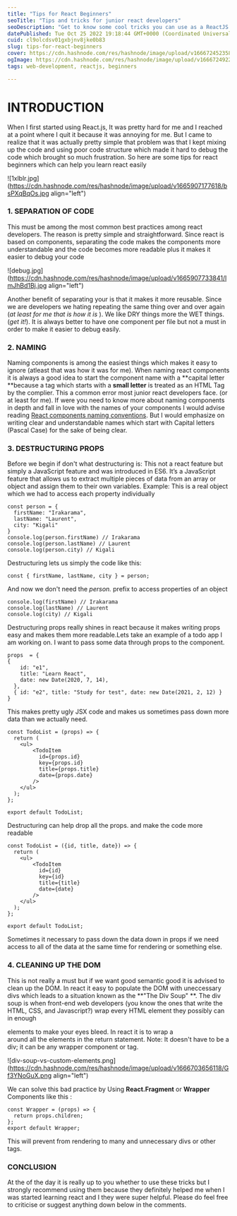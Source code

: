 ```yaml
---
title: "Tips for React Beginners"
seoTitle: "Tips and tricks for junior react developers"
seoDescription: "Get to know some cool tricks you can use as a ReactJS junior developer and write more and better readable code."
datePublished: Tue Oct 25 2022 19:18:44 GMT+0000 (Coordinated Universal Time)
cuid: cl9olcdsv01gxbjnv8jke0b83
slug: tips-for-react-beginners
cover: https://cdn.hashnode.com/res/hashnode/image/upload/v1666724523583/4mlRQDfbC.jpg
ogImage: https://cdn.hashnode.com/res/hashnode/image/upload/v1666724922296/35zAy5BVZ.jpg
tags: web-development, reactjs, beginners

---
```





# INTRODUCTION

When I first started using React.js, It was pretty hard for me and I reached at a point where I quit it because it was annoying for me. 
But I came to realize that it was actually pretty simple that problem was that I kept mixing up the code and using poor code structure which made it hard to debug the code which brought so much frustration.
So here are some tips for react beginners which can help you learn react easily 

![1xlblr.jpg](https://cdn.hashnode.com/res/hashnode/image/upload/v1665907177618/bsPXqBqOs.jpg align="left")


### 1. SEPARATION OF CODE

This must be among the most common best practices among react developers. The reason is pretty simple and straightforward. 
Since react is based on components, separating the code makes the components more understandable and the code becomes more readable plus it makes it easier to debug your code


![debug.jpg](https://cdn.hashnode.com/res/hashnode/image/upload/v1665907733841/lmJhBd1Bj.jpg align="left")

Another benefit of separating your is that it makes it more reusable. Since we are developers we hating repeating the same thing over and over again (*at least for me that is how it is* ). We like DRY things more the WET things. (*get it!*). It is always better to have one component per file but not a must in order to make it easier to debug easily.

### 2. NAMING 
Naming components is among the easiest things which makes it easy to ignore (atleast that was how it was for me). When naming react components it is always a good idea to start the component name with a **capital letter **because a tag which starts with a **small letter** is treated as an HTML Tag by the complier. This a common error most junior react developers face. (or at least for me). 
If were you need to know more about naming components in depth and fall in love with the names of your components I would advise reading [React components naming conventions](https://medium.com/@wittydeveloper/react-components-naming-convention-%EF%B8%8F-b50303551505). But I would emphasize on writing clear and understandable names which start with Capital letters (Pascal Case) for the sake of being clear.


### 3. DESTRUCTURING PROPS
Before we begin if don't what destructuring is: This not a react feature but simply a JavaScript feature and was introduced in ES6. It’s a JavaScript feature that allows us to extract multiple pieces of data from an array or object and assign them to their own variables.
Example:
This is a real object which we had to access each property individually

```
const person = {
  firstName: "Irakarama",
  lastName: "Laurent",
  city: "Kigali"
}
console.log(person.firstName) // Irakarama
console.log(person.lastName) // Laurent
console.log(person.city) // Kigali
```
Destructuring lets us simply the code like this:

```
const { firstName, lastName, city } = person;
```
And now we don't need the *person.* prefix to access properties of an object

```
console.log(firstName) // Irakarama
console.log(lastName) // Laurent
console.log(city) // Kigali
```
Destructuring props really shines in react because it makes writing props easy and makes them more readable.Lets take an example of a todo app I am working on. I want to pass some data through props to the <Todos/> component.


```
props  = {
{
    id: "e1",
    title: "Learn React",
    date: new Date(2020, 7, 14),
  },
  { id: "e2", title: "Study for test", date: new Date(2021, 2, 12) }
}
```
This makes pretty ugly JSX code and makes us sometimes pass down more data than we actually need.

```
const TodoList = (props) => {
  return (
    <ul>
        <TodoItem
          id={props.id}
          key={props.id}
          title={props.title}
          date={props.date}
        />
    </ul>
  );
};

export default TodoList;
```

Destructuring can help drop all the props. and make the code more readable

```
const TodoList = ({id, title, date}) => {
  return (
    <ul>
        <TodoItem
          id={id}
          key={id}
          title={title}
          date={date}
        />
    </ul>
  );
};

export default TodoList;
```
Sometimes it necessary to pass down the data down in props if we need access to all of the data at the same time for rendering or something else.

### 4. CLEANING UP THE DOM
This is not really a must but if we want good semantic good it is advised to clean up the DOM. In react it easy to populate the DOM with uneccessary divs which leads to a situation known as the **"The Div Soup" **. The div soup is when front-end web developers (you know the ones that write the HTML, CSS, and Javascript?) wrap every HTML element they possibly can in enough <div> elements to make your eyes bleed. In react it is to wrap a <div> around all the elements in the return statement. Note: It doesn't have to be a div; it can be any wrapper component or tag.

![div-soup-vs-custom-elements.png](https://cdn.hashnode.com/res/hashnode/image/upload/v1666703656118/Gf3YNoGuX.png align="left")

We can solve this bad practice by Using **React.Fragment** or **Wrapper** Components like this :
```
const Wrapper = (props) => {
  return props.children;
};
export default Wrapper;
```
This will prevent from rendering to many and unnecessary divs or other tags.

### CONCLUSION
At the of the day it is really up to you whether to use these tricks but I strongly recommend using them because they definitely helped me when I was started learning react and I they were super helpful. Please do feel free to criticise or suggest anything down below in the comments.
